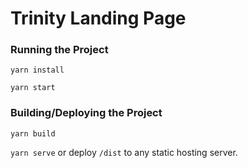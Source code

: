 # Trinity Landing Page

### Running the Project

`yarn install`

`yarn start`

### Building/Deploying the Project

`yarn build`

`yarn serve` or deploy `/dist` to any static hosting server.